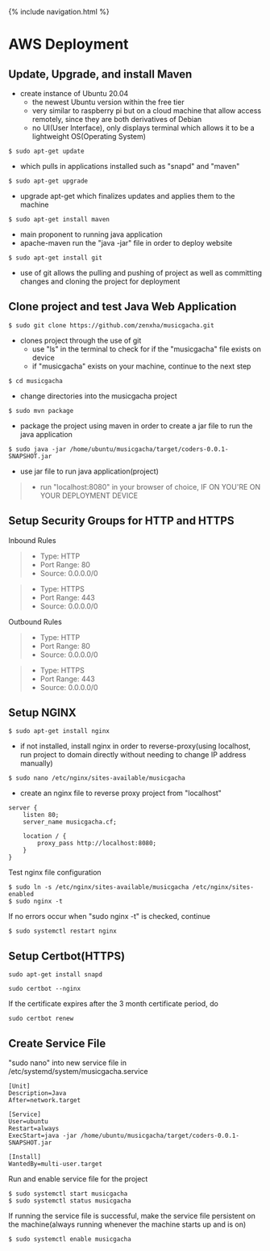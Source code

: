 {% include navigation.html %}

<h1> AWS Deployment </h1>

<h2> Update, Upgrade, and install Maven </h2>

- create instance of Ubuntu 20.04
  - the newest Ubuntu version within the free tier
  - very similar to raspberry pi but on a cloud machine that allow access remotely, since they are both derivatives of Debian
  - no UI(User Interface), only displays terminal which allows it to be a lightweight OS(Operating System)
  
```
$ sudo apt-get update
```
- which pulls in applications installed such as "snapd" and "maven" 

```
$ sudo apt-get upgrade
```
- upgrade apt-get which finalizes updates and applies them to the machine

```
$ sudo apt-get install maven
```
  - main proponent to running java application
  - apache-maven run the "java -jar" file in order to deploy website
  
```
$ sudo apt-get install git
```
- use of git allows the pulling and pushing of project as well as committing changes and cloning the project for deployment


<h2> Clone project and test Java Web Application </h2>

```
$ sudo git clone https://github.com/zenxha/musicgacha.git
```
- clones project through the use of git
  - use "ls" in the terminal to check for if the "musicgacha" file exists on device
  - if "musicgacha" exists on your machine, continue to the next step

```
$ cd musicgacha
```
- change directories into the musicgacha project

```
$ sudo mvn package
```
- package the project using maven in order to create a jar file to run the java application

```
$ sudo java -jar /home/ubuntu/musicgacha/target/coders-0.0.1-SNAPSHOT.jar
```
- use jar file to run java application(project)

>- run "localhost:8080" in your browser of choice, IF ON YOU'RE ON YOUR DEPLOYMENT DEVICE

<h2> Setup Security Groups for HTTP and HTTPS </h2>

Inbound Rules
>- Type: HTTP
>- Port Range: 80
>- Source: 0.0.0.0/0

>- Type: HTTPS
>- Port Range: 443
>- Source: 0.0.0.0/0

Outbound Rules

>- Type: HTTP
>- Port Range: 80
>- Source: 0.0.0.0/0

>- Type: HTTPS
>- Port Range: 443
>- Source: 0.0.0.0/0

<h2> Setup NGINX </h2>

```
$ sudo apt-get install nginx
```
- if not installed, install nginx in order to reverse-proxy(using localhost, run project to domain directly without needing to change IP address manually)

```
$ sudo nano /etc/nginx/sites-available/musicgacha
```
- create an nginx file to reverse proxy project from "localhost"

```
server {
    listen 80;
    server_name musicgacha.cf;

    location / {
        proxy_pass http://localhost:8080;
    }
}
```

Test nginx file configuration
```
$ sudo ln -s /etc/nginx/sites-available/musicgacha /etc/nginx/sites-enabled
$ sudo nginx -t
```

If no errors occur when "sudo nginx -t" is checked, continue
```
$ sudo systemctl restart nginx
```

<h2> Setup Certbot(HTTPS) </h2>

```
sudo apt-get install snapd
```

```
sudo certbot --nginx
```

If the certificate expires after the 3 month certificate period, do
```
sudo certbot renew
```


<h2> Create Service File </h2>

"sudo nano" into new service file in /etc/systemd/system/musicgacha.service
```
[Unit]
Description=Java
After=network.target

[Service]
User=ubuntu
Restart=always
ExecStart=java -jar /home/ubuntu/musicgacha/target/coders-0.0.1-SNAPSHOT.jar

[Install]
WantedBy=multi-user.target 
```

Run and enable service file for the project
```
$ sudo systemctl start musicgacha
$ sudo systemctl status musicgacha
```

If running the service file is successful, make the service file persistent on the machine(always running whenever the machine starts up and is on)
```
$ sudo systemctl enable musicgacha
```
